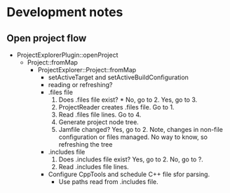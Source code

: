  # Development notes

## Open project flow

* ProjectExplorerPlugin::openProject
  * Project::fromMap
    * ProjectExplorer::Project::fromMap
      * setActiveTarget and setActiveBuildConfiguration
      * reading or refreshing?
      * .files file
        1. Does .files file exist? * No, go to 2. Yes, go to 3.
        2. ProjectReader creates .files file. Go to 1.
        3. Read .files file lines. Go to 4.
        4. Generate project node tree.
        6. Jamfile changed? Yes, go to 2. Note, changes in non-file configuration or
           files managed. No way to know, so refreshing the tree
      * .includes file
        1. Does .includes file exist? Yes, go to 2. No, go to ?.
        2. Read .includes file lines.
      * Configure CppTools and schedule C++ file sfor parsing.
        * Use paths read from .includes file.
